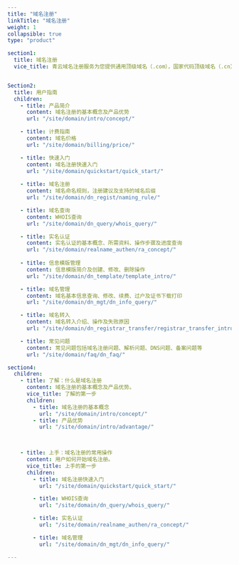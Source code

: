 ```yaml
---
title: "域名注册"
linkTitle: "域名注册"
weight: 1
collapsible: true
type: "product"

section1:
  title: 域名注册
  vice_title: 青云域名注册服务为您提供通用顶级域名（.com），国家代码顶级域名（.cn），新顶级域名（.biz）等多种域名后缀。


Section2:
  title: 用户指南
  children:
    - title: 产品简介
      content: 域名注册的基本概念及产品优势
      url: "/site/domain/intro/concept/"

    - title: 计费指南
      content: 域名价格
      url: "/site/domain/billing/price/"

    - title: 快速入门
      content: 域名注册快速入门
      url: "/site/domain/quickstart/quick_start/"
    
    - title: 域名注册
      content: 域名命名规则，注册建议及支持的域名后缀
      url: "/site/domain/dn_regist/naming_rule/"

    - title: 域名查询
      content: WHOIS查询
      url: "/site/domain/dn_query/whois_query/"

    - title: 实名认证
      content: 实名认证的基本概念、所需资料、操作步骤及进度查询
      url: "/site/domain/realname_authen/ra_concept/"
    
    - title: 信息模版管理
      content: 信息模版简介及创建、修改、删除操作
      url: "/site/domain/dn_template/template_intro/"

    - title: 域名管理
      content: 域名基本信息查询、修改、续费、过户及证书下载打印
      url: "/site/domain/dn_mgt/dn_info_query/"

    - title: 域名转入
      content: 域名转入介绍、操作及失败原因
      url: "/site/domain/dn_registrar_transfer/registrar_transfer_intro/"

    - title: 常见问题
      content: 常见问题包括域名注册问题、解析问题、DNS问题、备案问题等
      url: "/site/domain/faq/dn_faq/"

section4:
  children:
    - title: 了解：什么是域名注册
      content: 域名注册的基本概念及产品优势。
      vice_title: 了解的第一步
      children:
        - title: 域名注册的基本概念
          url: "/site/domain/intro/concept/"
        - title: 产品优势
          url: "/site/domain/intro/advantage/"

        

    - title: 上手：域名注册的常用操作
      content: 用户如何开始域名注册。
      vice_title: 上手的第一步
      children: 
        - title: 域名注册快速入门
          url: "/site/domain/quickstart/quick_start/"

        - title: WHOIS查询
          url: "/site/domain/dn_query/whois_query/"

        - title: 实名认证
          url: "/site/domain/realname_authen/ra_concept/"

        - title: 域名管理
          url: "/site/domain/dn_mgt/dn_info_query/"

---
```




<!-- type: "product" 这个参数表明这是一个产品index页面 -->
<!-- section1 为产品index页面 主标题 副标题 video  video_img为视频图片  -->
<!-- section2 为产品index页面 第一个大块的用户文档配置  -->
<!-- section3 为产品index页面 第二个大块的开发者文档配置  -->
<!-- section4 为产品index页面 第三个大块的学习路径配置  -->